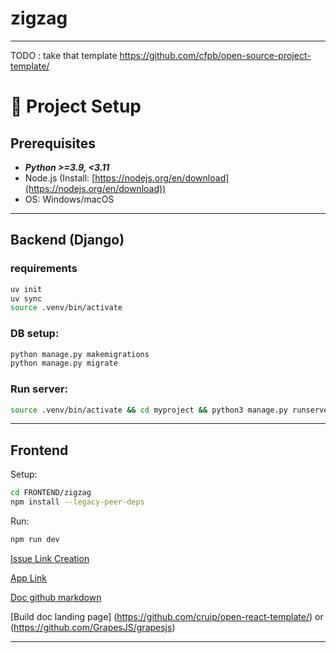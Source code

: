 # zigzag
---
TODO : take that template
https://github.com/cfpb/open-source-project-template/

# 🔧 Project Setup

## Prerequisites

* ***Python >=3.9, <3.11*** 
* Node.js (Install: [https://nodejs.org/en/download](https://nodejs.org/en/download))
* OS: Windows/macOS

---

## Backend (Django)

### requirements

```bash
uv init
uv sync
source .venv/bin/activate
```

### DB setup:

```bash
python manage.py makemigrations
python manage.py migrate
```

### Run server:

```bash
source .venv/bin/activate && cd myproject && python3 manage.py runserver --skip-checks
```

---

## Frontend

Setup:

```bash
cd FRONTEND/zigzag
npm install --legacy-peer-deps
```

Run:

```bash
npm run dev
```

[Issue Link Creation](https://github.com/theoeif/zigzag/issues/new?body=%23%23%20Actual%20Behavior%0D%0D%0D%23%23%20Expected%20Behavior%0D%0D%0D%23%23%20Steps%20to%20Reproduce%0D%0D%0D%23%23%20Screenshot&labels=bug)

[App Link](https://duckduckgo.com)

[Doc github markdown](https://docs.github.com/en/get-started/writing-on-github/getting-started-with-writing-and-formatting-on-github/basic-writing-and-formatting-syntax)

[Build doc landing page] (https://github.com/cruip/open-react-template/) or (https://github.com/GrapesJS/grapesjs)





---
